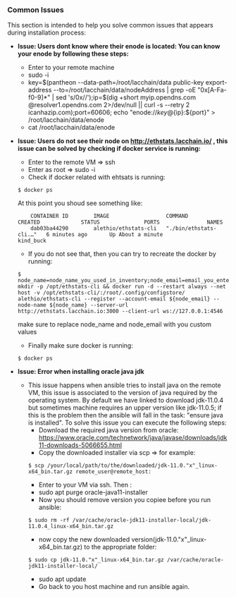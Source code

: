 ### Common Issues ###
This section is intended to help you solve common issues that appears during installation process:
<p>

* <strong>Issue: Users dont know where their enode is located: You can know your enode by following these steps:</strong>
    * Enter to your remote machine
    * sudo -i
    * key=$(pantheon --data-path=/root/lacchain/data public-key export-address --to=/root/lacchain/data/nodeAddress | grep -oE "0x[A-Fa-f0-9]*" | sed 's/0x//');ip=$(dig +short myip.opendns.com @resolver1.opendns.com 2>/dev/null || curl -s --retry 2 icanhazip.com);port=60606; echo "enode://${key}@${ip}:${port}" > /root/lacchain/data/enode
    * cat /root/lacchain/data/enode

* <strong>Issue: Users do not see their node on http://ethstats.lacchain.io/ , this issue can be solved by checking if docker service is running:</strong>
    * Enter to the remote VM => ssh
    * Enter as root => sudo -i
    * Check if docker related with ehtsats is running: 
    ```shell
    $ docker ps
    ```
    At this point you shoud see something like:
    ```shell
        CONTAINER ID        IMAGE                  COMMAND                  CREATED             STATUS              PORTS               NAMES
        dab03ba44290        alethio/ethstats-cli   "./bin/ethstats-cli.…"   6 minutes ago       Up About a minute                       kind_buck
    ```
    * If you do not see that, then you can try to recreate the docker by running:
    ```shell
    $ node_name=node_name_you_used_in_inventory;node_email=email_you_entered_in_inventory; mkdir -p /opt/ethstats-cli && docker run -d --restart always --net host -v /opt/ethstats-cli/:/root/.config/configstore/ alethio/ethstats-cli --register --account-email ${node_email} --node-name ${node_name} --server-url http://ethstats.lacchain.io:3000 --client-url ws://127.0.0.1:4546
    ```
    make sure to replace node_name and node_email with you custom values
    * Finally make sure docker is running:
    ```shell
    $ docker ps
    ```

* <strong>Issue: Error when installing oracle java jdk</strong>
    * This issue happens when ansible tries to install java on the remote VM, this issue is associated to the version of java required by the operating system. By default we have linked to download jdk-11.0.4 but sometimes machine requires an upper version like jdk-11.0.5; if this is the problem then the ansible will fall in the task: "ensure java is installed". To solve this issue you can execute the following steps:
        * Download the required java version from oracle: https://www.oracle.com/technetwork/java/javase/downloads/jdk11-downloads-5066655.html
        * Copy the downloaded installer via scp => for example:
        ```shell
        $ scp /your/local/path/to/the/downloaded/jdk-11.0."x"_linux-x64_bin.tar.gz remote_user@remote_host:
        ```
        * Enter to your VM via ssh.
            Then :
        * sudo apt purge oracle-java11-installer
        * Now you should remove version you copiee before you run ansible:
        ```shell
        $ sudo rm -rf /var/cache/oracle-jdk11-installer-local/jdk-11.0.4_linux-x64_bin.tar.gz
        ```
        * now copy the new downloaded version(jdk-11.0."x"_linux-x64_bin.tar.gz) to the appropriate folder:
        ```shell
        $ sudo cp jdk-11.0."x"_linux-x64_bin.tar.gz /var/cache/oracle-jdk11-installer-local/
        ```
        * sudo apt update
        * Go back to you host machine and run ansible again.